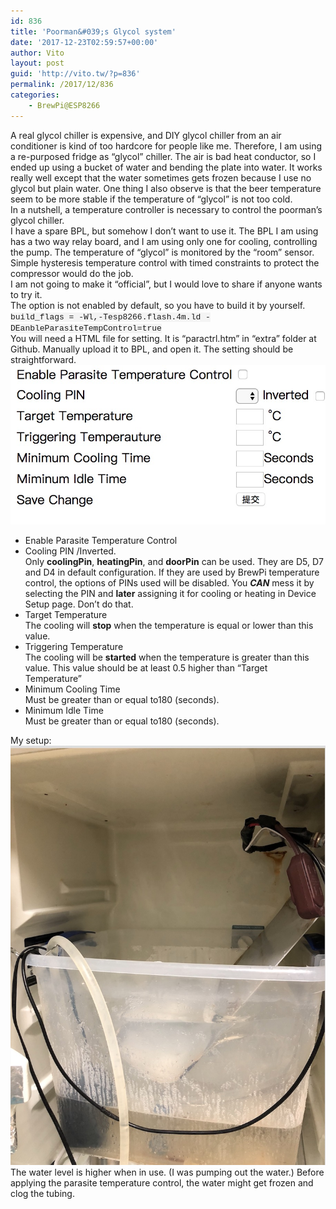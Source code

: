 ```yaml
---
id: 836
title: 'Poorman&#039;s Glycol system'
date: '2017-12-23T02:59:57+00:00'
author: Vito
layout: post
guid: 'http://vito.tw/?p=836'
permalink: /2017/12/836
categories:
    - BrewPi@ESP8266
---
```


A real glycol chiller is expensive, and DIY glycol chiller from an air conditioner is kind of too hardcore for people like me. Therefore, I am using a re-purposed fridge as “glycol” chiller. The air is bad heat conductor, so I ended up using a bucket of water and bending the plate into water. It works really well except that the water sometimes gets frozen because I use no glycol but plain water. One thing I also observe is that the beer temperature seem to be more stable if the temperature of “glycol” is not too cold.  
In a nutshell, a temperature controller is necessary to control the poorman’s glycol chiller.  
I have a spare BPL, but somehow I don’t want to use it. The BPL I am using has a two way relay board, and I am using only one for cooling, controlling the pump. The temperature of “glycol” is monitored by the “room” sensor. Simple hysteresis temperature control with timed constraints to protect the compressor would do the job.  
I am not going to make it “official”, but I would love to share if anyone wants to try it.  
The option is not enabled by default, so you have to build it by yourself.  
<span style="font-family: 'Courier 10 Pitch', Courier, monospace; font-size: 13px; background-color: #f4f4f4;">build\_flags = -Wl,-Tesp8266.flash.4m.ld </span><span style="font-family: 'Courier 10 Pitch', Courier, monospace; font-size: 13px; background-color: #f4f4f4;">-DEanbleParasiteTempControl=true</span>  
You will need a HTML file for setting. It is “paractrl.htm” in “extra” folder at Github. Manually upload it to BPL, and open it. The setting should be straightforward.  
![](/wp-content/uploads/2018/02/paractrl.jpg)

- Enable Parasite Temperature Control
- Cooling PIN /Inverted.  
    Only **coolingPin**, **heatingPin**, and **doorPin** can be used. They are D5, D7 and D4 in default configuration. If they are used by BrewPi temperature control, the options of PINs used will be disabled. You ***CAN*** mess it by selecting the PIN and **later** assigning it for cooling or heating in Device Setup page. Don’t do that.
- Target Temperature  
    The cooling will **stop** when the temperature is equal or lower than this value.
- Triggering Temperature  
    The cooling will be **started** when the temperature is greater than this value. This value should be at least 0.5 higher than “Target Temperature”
- Minimum Cooling Time  
    Must be greater than or equal to180 (seconds).
- Minimum Idle Time  
    Must be greater than or equal to180 (seconds).

My setup:  
![](/wp-content/uploads/2018/02/watertank.jpg)  
The water level is higher when in use. (I was pumping out the water.) Before applying the parasite temperature control, the water might get frozen and clog the tubing.